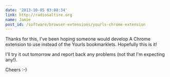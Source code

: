 ```yaml
---
date: '2013-10-05 03:08:34'
link: http://radiosaltire.org
name: Jamie
post_id: /software/browser-extensions/yourls-chrome-extension
---
```


Thanks for this, I've been hoping someone would develop A Chrome extension to use instead of the Yourls bookmarklets. Hopefully this is it! 

I'll try it out tomorrow and report back any problems (not that I'm expecting any!). 

Cheers :-)